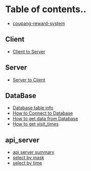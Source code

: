 # Table of contents..

* [coupang-reward-system](README.md)

## Client
* [Client to Server](book/client/c2s.md)
<!-- * [Client to Database](book/client/c2d.md) -->

## Server

* [Server to Client](book/server/s2c.md)
<!-- * [Server to Database](book/server/s2d.md) -->

## DataBase
* [Database table info](book/database/database_table_info.md)
* [How to Connect to Database](book/database/how_to_connect_to_database.md)
* [How to get data from Database](book/database/how_to_get_data_from_database.md)
* [How to get visit_times](book/database/how_to_get_visit_times.md)

## api_server
* [api server summary](book/api_server/summary_info.md)
* [select by mask ](book/api_server/query_example/select/select_by_mask.md)
* [select by time ](book/api_server/query_example/select/select_by_time.md)